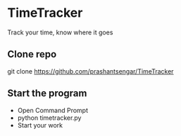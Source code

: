 # TimeTracker
Track your time, know where it goes

## Clone repo
git clone https://github.com/prashantsengar/TimeTracker

## Start the program
- Open Command Prompt
- python timetracker.py
- Start your work

